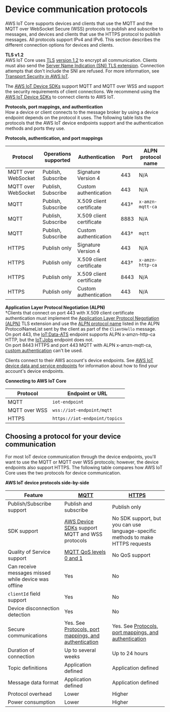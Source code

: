 # Device communication protocols<a name="protocols"></a><a name="iot-message-broker"></a>

AWS IoT Core supports devices and clients that use the MQTT and the MQTT over WebSocket Secure \(WSS\) protocols to publish and subscribe to messages, and devices and clients that use the HTTPS protocol to publish messages\. All protocols support IPv4 and IPv6\. This section describes the different connection options for devices and clients\.

**TLS v1\.2**  
AWS IoT Core uses [TLS](https://en.wikipedia.org/wiki/Transport_Layer_Security) [version 1\.2](https://en.wikipedia.org/wiki/Transport_Layer_Security#TLS_1.2) to encrypt all communication\. Clients must also send the [Server Name Indication \(SNI\) TLS extension](https://tools.ietf.org/html/rfc3546#section-3.1)\. Connection attempts that don't include the SNI are refused\. For more information, see [Transport Security in AWS IoT](transport-security.html)\.

The [AWS IoT Device SDKs](iot-connect-devices.md#iot-connect-device-sdks) support MQTT and MQTT over WSS and support the security requirements of client connections\. We recommend using the [AWS IoT Device SDKs](iot-connect-devices.md#iot-connect-device-sdks) to connect clients to AWS IoT\.<a name="protocol-port-mapping"></a>

**Protocols, port mappings, and authentication**  
How a device or client connects to the message broker by using a device endpoint depends on the protocol it uses\. The following table lists the protocols that the AWS IoT device endpoints support and the authentication methods and ports they use\.


**Protocols, authentication, and port mappings**  

| Protocol | Operations supported | Authentication | Port | ALPN protocol name | 
| --- | --- | --- | --- | --- | 
|  MQTT over WebSocket  | Publish, Subscribe | Signature Version 4 | 443 |  N/A  | 
|  MQTT over WebSocket  | Publish, Subscribe | Custom authentication | 443 |  N/A  | 
|  MQTT  | Publish, Subscribe |  X\.509 client certificate  |  443†  |  `x-amzn-mqtt-ca`  | 
| MQTT | Publish, Subscribe | X\.509 client certificate | 8883 | N/A | 
|  MQTT  | Publish, Subscribe |  Custom authentication  |  443†  |  `mqtt`  | 
|  HTTPS  | Publish only |  Signature Version 4  |  443  |  N/A  | 
|  HTTPS  | Publish only |  X\.509 client certificate  |  443†  |  `x-amzn-http-ca`  | 
| HTTPS | Publish only | X\.509 client certificate | 8443 | N/A | 
| HTTPS | Publish only | Custom authentication | 443 | N/A | 

**Application Layer Protocol Negotiation \(ALPN\)**  
†Clients that connect on port 443 with X\.509 client certificate authentication must implement the [Application Layer Protocol Negotiation \(ALPN\)](https://tools.ietf.org/html/rfc7301) TLS extension and use the [ALPN protocol name](https://tools.ietf.org/html/rfc7301#section-3.1) listed in the ALPN ProtocolNameList sent by the client as part of the `ClientHello` message\.  
On port 443, the [IoT:Data\-ATS](iot-connect-devices.md#iot-connect-device-endpoint-table) endpoint supports ALPN x\-amzn\-http\-ca HTTP, but the [IoT:Jobs](iot-connect-devices.md#iot-connect-device-endpoint-table) endpoint does not\.  
On port 8443 HTTPS and port 443 MQTT with ALPN x\-amzn\-mqtt\-ca, [custom authentication](custom-authentication.md) can't be used\.

Clients connect to their AWS account's device endpoints\. See [AWS IoT device data and service endpoints](iot-connect-devices.md#iot-connect-device-endpoints) for information about how to find your account's device endpoints\.


**Connecting to AWS IoT Core**  

|  Protocol  |  Endpoint or URL  | 
| --- | --- | 
|  MQTT  |  `iot-endpoint`  | 
|  MQTT over WSS  |  `wss://iot-endpoint/mqtt`  | 
|  HTTPS  |  `https://iot-endpoint/topics`  | 

## Choosing a protocol for your device communication<a name="protocol-selection"></a>

For most IoT device communication through the device endpoints, you'll want to use the MQTT or MQTT over WSS protocols; however, the device endpoints also support HTTPS\. The following table compares how AWS IoT Core uses the two protocols for device communication\.


**AWS IoT device protocols side\-by\-side**  

|  Feature  |  [MQTT](mqtt.md)  |  [HTTPS](http.md)  | 
| --- | --- | --- | 
|  Publish/Subscribe support  |  Publish and subscribe  |  Publish only  | 
|  SDK support  |  [AWS Device SDKs](iot-connect-devices.md#iot-connect-device-sdks) support MQTT and WSS protocols  |  No SDK support, but you can use language\-specific methods to make HTTPS requests  | 
|  Quality of Service support  |  [MQTT QoS levels 0 and 1](mqtt.md#mqtt-qos)  |  No QoS support  | 
| Can receive messages missed while device was offline | Yes | No | 
|  `clientId` field support  |  Yes  |  No  | 
|  Device disconnection detection  |  Yes  |  No  | 
|  Secure communications  |  Yes\. See [Protocols, port mappings, and authentication](#protocol-port-mapping)  |  Yes\. See [Protocols, port mappings, and authentication](#protocol-port-mapping)  | 
| Duration of connection | Up to several weeks | Up to 24 hours | 
|  Topic definitions  |  Application defined  |  Application defined  | 
|  Message data format  |  Application defined  |  Application defined  | 
| Protocol overhead | Lower | Higher | 
| Power consumption | Lower | Higher | 
